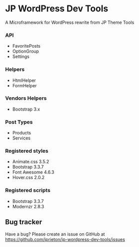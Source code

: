 JP WordPress Dev Tools
==========

A Microframework for WordPress rewrite from JP Theme Tools

### API
* FavoritePosts
* OptionGroup
* Settings

### Helpers
* HtmlHelper
* FormHelper

### Vendors Helpers
* Bootstrap 3.x

### Post Types
* Products
* Services

### Registered styles
* Animate.css 3.5.2
* Bootstrap 3.3.7
* Font Awesome 4.6.3
* Hover.css 2.0.2

### Registered scripts
* Bootstrap 3.3.7
* Modernzr 2.8.3

Bug tracker
-----------

Have a bug? Please create an issue on GitHub at https://github.com/jprieton/jp-wordpress-dev-tools/issues